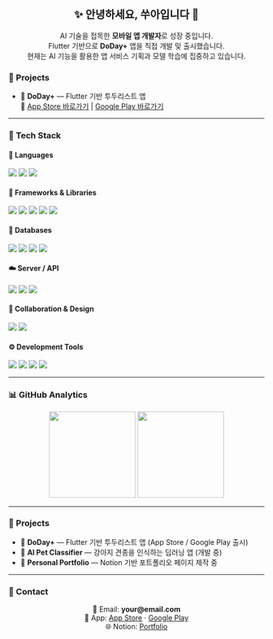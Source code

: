 <h2 align="center">✨ 안녕하세요, 쑤아입니다 👋</h2>
<p align="center">
AI 기술을 접목한 <b>모바일 앱 개발자</b>로 성장 중입니다.<br/>
Flutter 기반으로 <b>DoDay+</b> 앱을 직접 개발 및 출시했습니다.<br/>
현재는 AI 기능을 활용한 앱 서비스 기획과 모델 학습에 집중하고 있습니다.
</p>


### 🚀 Projects
- 📝 **DoDay+** — Flutter 기반 투두리스트 앱  
  📱 [App Store 바로가기](https://apps.apple.com/kr/app/DoDay+/1234567890) | [Google Play 바로가기](https://play.google.com/store/apps/details?id=com.sua.doday)

---
### 🧠 Tech Stack

#### 🧩 Languages
<p>
  <img src="https://img.shields.io/badge/Dart-0175C2?style=for-the-badge&logo=dart&logoColor=white"/>
  <img src="https://img.shields.io/badge/Swift-FA7343?style=for-the-badge&logo=swift&logoColor=white"/>
  <img src="https://img.shields.io/badge/Python-3776AB?style=for-the-badge&logo=python&logoColor=white"/>
</p>

#### 📱 Frameworks & Libraries
<p>
  <img src="https://img.shields.io/badge/Flutter-02569B?style=for-the-badge&logo=flutter&logoColor=white"/>
  <img src="https://img.shields.io/badge/GetX-7B1FA2?style=for-the-badge&logoColor=white"/>
  <img src="https://img.shields.io/badge/Riverpod-40C4FF?style=for-the-badge&logoColor=white"/>
  <img src="https://img.shields.io/badge/Provider-009688?style=for-the-badge&logoColor=white"/>
  <img src="https://img.shields.io/badge/TensorFlow-FF6F00?style=for-the-badge&logo=tensorflow&logoColor=white"/>
</p>

#### 💾 Databases
<p>
  <img src="https://img.shields.io/badge/MySQL-4479A1?style=for-the-badge&logo=mysql&logoColor=white"/>
  <img src="https://img.shields.io/badge/Firebase-FFCA28?style=for-the-badge&logo=firebase&logoColor=black"/>
  <img src="https://img.shields.io/badge/MongoDB-47A248?style=for-the-badge&logo=mongodb&logoColor=white"/>
  <img src="https://img.shields.io/badge/Isar_DB-1C1C1C?style=for-the-badge"/>
</p>

#### ☁️ Server / API
<p>
  <img src="https://img.shields.io/badge/REST_API-009688?style=for-the-badge&logo=postman&logoColor=white"/>
  <img src="https://img.shields.io/badge/GitHub_API-181717?style=for-the-badge&logo=github&logoColor=white"/>
  <img src="https://img.shields.io/badge/Fork_Development-6E5494?style=for-the-badge&logo=git&logoColor=white"/>
</p>

#### 🎨 Collaboration & Design
<p>
  <img src="https://img.shields.io/badge/Figma-F24E1E?style=for-the-badge&logo=figma&logoColor=white"/>
  <img src="https://img.shields.io/badge/Canva-00C4CC?style=for-the-badge&logo=canva&logoColor=white"/>
</p>

#### ⚙️ Development Tools
<p>
  <img src="https://img.shields.io/badge/Xcode-147EFB?style=for-the-badge&logo=xcode&logoColor=white"/>
  <img src="https://img.shields.io/badge/Visual_Studio_Code-007ACC?style=for-the-badge&logo=visualstudiocode&logoColor=white"/>
  <img src="https://img.shields.io/badge/Android_Studio-3DDC84?style=for-the-badge&logo=androidstudio&logoColor=white"/>
  <img src="https://img.shields.io/badge/GitHub-181717?style=for-the-badge&logo=github&logoColor=white"/>
</p>

---

### 📊 GitHub Analytics
<p align="center">
  <img height="170px" src="https://github-readme-stats.vercel.app/api?username=kimsua88&show_icons=true&theme=tokyonight&hide_border=true" />
  <img height="170px" src="https://github-readme-stats.vercel.app/api/top-langs/?username=kimsua88&layout=compact&theme=tokyonight&hide_border=true" />
</p>

---

### 🚀 Projects
- 📝 **DoDay+** — Flutter 기반 투두리스트 앱 (App Store / Google Play 출시)
- 🐶 **AI Pet Classifier** — 강아지 견종을 인식하는 딥러닝 앱 (개발 중)
- 🌱 **Personal Portfolio** — Notion 기반 포트폴리오 페이지 제작 중

---

### 💬 Contact
<p align="center">
📩 Email: <b>your@email.com</b> <br/>
📱 App: <a href="https://apps.apple.com/...">App Store</a> · <a href="https://play.google.com/...">Google Play</a> <br/>
🌐 Notion: <a href="https://notion.so/...">Portfolio</a>
</p>
